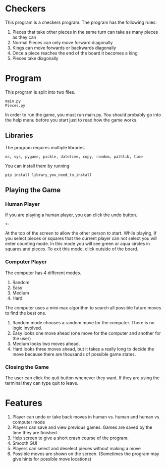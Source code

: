 # Checkers
This program is a checkers program.
The program has the following rules:
1. Pieces that take other pieces in the same turn can take as many pieces as they can
2. Normal Pieces can only move forward diagonally
3. Kings can move forwards or backwards diagonally
4. Once a piece reaches the end of the board it becomes a king
5. Pieces take diagonally

# Program
This program is split into two files.
~~~
main.py
Pieces.py
~~~
In order to run the game, you must run main.py.
You should probably go into the help menu before you start just to read how the game works.

## Libraries
The program requires multiple libraries
~~~
os, sys, pygame, pickle, datetime, copy, random, pathlib, time
~~~

You can install them by running

~~~
pip install library_you_need_to_install
~~~

## Playing the Game
### Human Player
If you are playing a human player, you can click the undo button.
~~~
<-
~~~
At the top of the screen to allow the other person to start.
While playing, if you select pieces or squares that the current player can not select you will enter counting mode. In this mode you will see green or aqua circles in squares and pieces. To exit this mode, click outside of the board.


### Computer Player
The computer has 4 different modes.
1. Random
2. Easy
3. Medium
4. Hard

The computer uses a mini max algorithm to search all possible future moves to find the best one.

1. Random mode chooses a random move for the computer. There is no logic involved.
2. Easy looks one move ahead (one move for the computer and another for the user)
3. Medium looks two moves ahead.
4. Hard looks three moves ahead, but it takes a really long to decide the move because there are thousands of possible game states.

### Closing the Game
The user can click the quit button whenever they want. If they are using the terminal they can type quit to leave. 

# Features
1. Player can undo or take back moves in human vs. human and human vs. computer mode
2. Players can save and view previous games. Games are saved by the time they are finished.
3. Help screen to give a short crash course of the program.
4. Smooth GUI
5. Players can select and deselect pieces without making a move
6. Possible moves are shown on the screen. (Sometimes the program may give hints for possible move locations)
